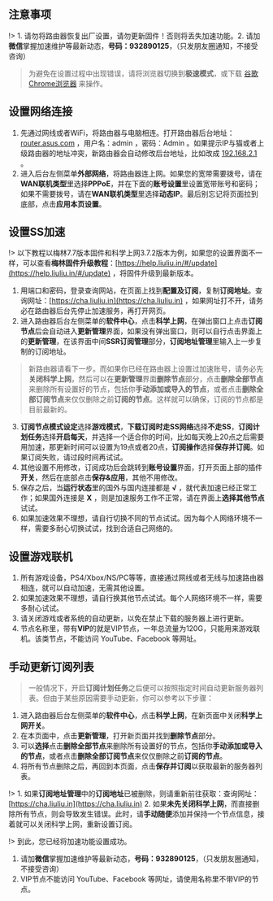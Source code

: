 ## 注意事项
!> 1. 请勿将路由器恢复出厂设置，请勿更新固件！否则将丢失加速功能。2. 请加**微信**掌握加速维护等最新动态，**号码：932890125**，（只发朋友圈通知，不接受咨询）

> 为避免在设置过程中出现错误，请将浏览器切换到**极速模式**，或下载 [谷歌Chrome浏览器](http://down.tech.sina.com.cn/page/40975.html) 来操作。


## 设置网络连接
1. 先通过网线或者WiFi，将路由器与电脑相连。打开路由器后台地址：[router.asus.com](http://router.asus.com) ，用户名：admin ，密码：Admin 。如果提示IP与猫或者上级路由器的地址冲突，新路由器会自动修改后台地址，比如改成 [192.168.2.1](http://192.168.2.1]) 。
2. 进入后台左侧菜单**外部网络**，将路由器连上网。如果您的宽带需要拨号，请在**WAN联机类型**里选择**PPPoE**，并在下面的**账号设置**里设置宽带账号和密码；如果不需要拨号，请在**WAN联机类型**里选择**动态IP**。最后别忘记将页面拉到底部，点击**应用本页设置**。

## 设置SS加速
!> 以下教程以梅林7.7版本固件和科学上网3.7.2版本为例，如果您的设置界面不一样，可以查看**梅林固件升级教程**：[https://help.liuliu.in/#/update](https://help.liuliu.in/#/update) ，将固件升级到最新版本。

1. 用端口和密码，登录查询网站，在页面上找到**配置及订阅**，复制**订阅地址**。查询网址：[https://cha.liuliu.in](https://cha.liuliu.in) ，如果网址打不开，请务必在路由器后台先停止加速服务，再打开网页。
2. 进入路由器后台左侧菜单的**软件中心**，点击**科学上网**，在弹出窗口上点击**订阅节点**后会自动进入**更新管理**界面，如果没有弹出窗口，则可以自行点击界面上的**更新管理**，在该界面中间**SSR订阅管理**部分，**订阅地址管理**里输入上一步复制的订阅地址。

> 新路由器请看下一步。而如果你已经在路由器上设置过加速账号，请务必先**关闭科学上网**，然后可以在**更新管理**界面**删除节点**部分，点击**删除全部节点**来删除所有设置好的节点，包括你**手动添加或导入的节点**，或者点击**删除全部订阅节点**来仅仅删除之前**订阅的节点**。这样就可以确保，订阅的节点都是目前最新的。

3. **订阅节点模式设定**选择**游戏模式**，**下载订阅时走SS网络**选择**不走SS**，**订阅计划任务**选择**开启每天**，并选择一个适合你的时间，比如每天晚上20点之后需要用加速，那更新时间可以设置为19点或者20点，**订阅操作**选择**保存并订阅**。如果订阅失败，请过段时间再试试。
4. 其他设置不用修改，订阅成功后会跳转到**账号设置**界面，打开页面上部的插件**开关**，然后在底部点击**保存&应用**，其他不用修改。
5. 保存之后，当**运行状态**里的国外与国内连接都是 **√** ，就代表加速已经正常工作；如果国外连接是 **X** ，则是加速服务工作不正常，请在界面上**选择其他节点**试试。
6. 如果加速效果不理想，请自行切换不同的节点试试。因为每个人网络环境不一样，需要多耐心切换试试，找到合适自己网络的。


## 设置游戏联机
1. 所有游戏设备，PS4/Xbox/NS/PC等等，直接通过网线或者无线与加速路由器相连，就可以自动加速，无需其他设置。
2. 如果加速效果不理想，请自行换其他节点试试。每个人网络环境不一样，需要多耐心试试。
3. 请关闭游戏或者系统的自动更新，以免在禁止下载的服务器上进行更新。
4. 节点名称里，带有**VIP**的就是VIP节点，一年总流量为120G，只能用来游戏联机。该类节点，不能访问 YouTube、Facebook 等网址。

## 手动更新订阅列表
> 一般情况下，开启**订阅计划任务**之后便可以按照指定时间自动更新服务器列表。但由于某些原因需要手动更新，你可以参考以下步骤：

1. 进入路由器后台左侧菜单的**软件中心**，点击**科学上网**，在新页面中关闭**科学上网开关**。
2. 在本页面中，点击**更新管理**，打开新页面并找到**删除节点**部分。
3. 可以**选择**点击**删除全部节点**来删除所有设置好的节点，包括你**手动添加或导入的节点**，或者点击**删除全部订阅节点**来仅仅删除之前**订阅的节点**。
4. 将所有节点删除之后，再回到本页面，点击**保存并订阅**以获取最新的服务器列表。

!> 1. 如果**订阅地址管理**中的**订阅地址**已被删除，则请重新前往获取：查询网址：[https://cha.liuliu.in](https://cha.liuliu.in) 
2. 如果**未先关闭科学上网**，而直接删除所有节点，则会导致发生错误。此时，请**手动随便**添加并保持一个节点信息，接着就可以关闭科学上网，重新设置订阅。

!> 到此，您已经将加速功能设置成功。
1. 请加**微信**掌握加速维护等最新动态，**号码：932890125**，（只发朋友圈通知，不接受咨询）
2. VIP节点不能访问 YouTube、Facebook 等网址，请使用名称里不带VIP的节点。

